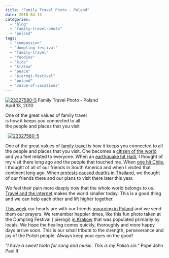 ```yaml
---
title: "Family Travel Photo - Poland"
date: 2010-04-13
categories: 
  - "blog"
  - "family-travel-photo"
  - "poland"
tags: 
  - "compassion"
  - "dumpling-festival"
  - "family-travel"
  - "foodies"
  - "kids"
  - "krakow"
  - "peace"
  - "pierogi-festival"
  - "poland"
  - "value-of-vacations"
---
```


[![23327580-5](https://pub-ac94b3f306b24c0dba4238943c97f2e1.r2.dev/6a00e5502a950788330133eca97d65970b.jpg)](https://pub-ac94b3f306b24c0dba4238943c97f2e1.r2.dev/6a00e5502a950788330133eca97d65970b.jpg) Family Travel Photo - Poland  
April 13, 2010

One of the great values of family travel  
is how it keeps you connected to all  
the people and places that you visit

<!--more-->

  [](https://pub-ac94b3f306b24c0dba4238943c97f2e1.r2.dev/6a00e5502a9507883301347fd433a0970c.jpg)[![23327580-5](http://soultravelers3new.local/wp-content/uploads/wp-content/uploads/2025/09/6a00e5502a950788330133eca92448970b.jpg)](http://soultravelers3new.local/wp-content/uploads/wp-content/uploads/2025/09/6a00e5502a950788330133eca92448970b.jpg) 

  
One of the great values of [family travel](http://soultravelers3new.local/2009/04/how-to-travel-the-world-as-a-digital-nomad-family.html) is how it keeps you connected to all the people and places that you visit. One becomes a [citizen of the world](http://soultravelers3new.local/2010/04/family-travel-homeschool-education-global-students-lifestyle-design-location-independent-4hww-around.html#more) and you feel related to everyone. When an [earthquake hit Haiti,](http://matadorchange.com/what-you-can-do-to-help-haiti) I thought of my visit there long ago and the people that touched me. When [one hit Chile](http://www.youtube.com/watch?v=5aA7mFDGMEA), I thought of all of our friends in South America and when I visited that continent long ago. When [protests caused deaths in Thailand](http://legalnomads.blogspot.com/2010/04/deadly-protests-in-bangkok.html), we thought of our friends there and our plans to visit there later this year. 

We feel their pain more deeply now that the whole world belongs to us. [Travel and the internet](http://soultravelers3new.local/2009/02/twitter-travel-20.html) makes the world smaller today. This is a good thing and we can help each other and lift higher together.

[This week](http://edition.cnn.com/2010/WORLD/europe/04/12/russia.crash.scene/index.html) our hearts are with our friends [mourning in Poland](http://www.boston.com/bigpicture/2010/04/poland_in_mourning.html) and we send them our prayers. We remember happier times, like this fun photo taken at the Dumpling Festival ( pierogi) i[n Krakow](http://soultravelers3new.local/2009/09/-a-cool-krakow-bb-poland-best-budget-hotel.html) that was populated primarily by locals. We hope the healing comes quickly, thoroughly and more happy days arrive soon. This is our small tribute to the strength, perseverance and joy of the Polish people. Always keep your eyes on the good!

_"I have a sweet tooth for song and music. This is my Polish sin."_ Pope John Paul II[  
](http://www.brainyquote.com/quotes/quotes/p/popejohnpa114679.html)
